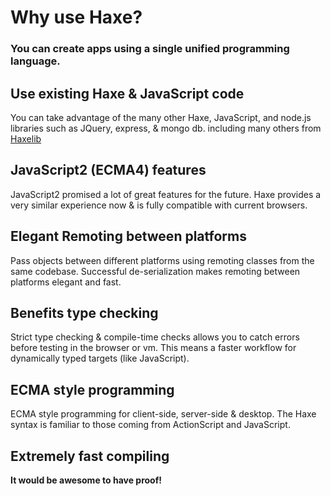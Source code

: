 # Why use Haxe?

### You can create apps using a single unified programming language.

## Use existing Haxe &amp; JavaScript code
You can take advantage of the many other Haxe, JavaScript, and node.js libraries such as JQuery, express, &amp; mongo db. including many others from [Haxelib](href="http://lib.Haxe.org")

## JavaScript2 (ECMA4) features
JavaScript2 promised a lot of great features for the future. Haxe provides a very similar experience now &amp; is fully compatible with current browsers.

## Elegant Remoting between platforms
Pass objects between different platforms using remoting classes from the same codebase. Successful de-serialization makes remoting between platforms elegant and fast.

## Benefits type checking
Strict type checking &amp; compile-time checks allows you to catch errors before testing in the browser or vm. This means a faster workflow for dynamically typed targets (like JavaScript).

## ECMA style programming
ECMA style programming for client-side, server-side &amp; desktop. The Haxe syntax is familiar to those coming from ActionScript and JavaScript.

## Extremely fast compiling
**It would be awesome to have proof!**